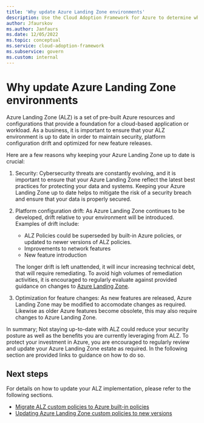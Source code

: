 ```yaml
---
title: 'Why update Azure Landing Zone environments'
description: Use the Cloud Adoption Framework for Azure to determine when to update your Azure Landing Zone implementation.
author: Jfaurskov
ms.author: Janfaurs
ms.date: 12/05/2022
ms.topic: conceptual
ms.service: cloud-adoption-framework
ms.subservice: govern
ms.custom: internal
---
```



# Why update Azure Landing Zone environments

Azure Landing Zone (ALZ) is a set of pre-built Azure resources and configurations that provide a foundation for a cloud-based application or workload. As a business, it is important to ensure that your ALZ environment is up to date in order to maintain security, platform configuration drift and optimized for new feature releases. 

Here are a few reasons why keeping your Azure Landing Zone up to date is crucial:
1. Security: Cybersecurity threats are constantly evolving, and it is important to ensure that your Azure Landing Zone reflect the latest best practices for protecting your data and systems. Keeping your Azure Landing Zone up to date helps to mitigate the risk of a security breach and ensure that your data is properly secured.
2. Platform configuration drift: As Azure Landing Zone continues to be developed, drift relative to your environment will be introduced. Examples of drift include:
    - ALZ Policies could be superseded by built-in Azure policies, or updated to newer versions of ALZ policies.
    - Improvements to network features
    - New feature introduction
    
    The longer drift is left unattended, it will incur increasing technical debt, that will require remediating. To avoid high volumes of remediation activities, it is encouraged to regularly evaluate against provided guidance on changes to [Azure Landing Zone](https://github.com/Azure/Enterprise-Scale/wiki/Whats-new).
3. Optimization for feature changes: As new features are released, Azure Landing Zone may be modified to accomodate changes as required. Likewise as older Azure features become obsolete, this may also require changes to Azure Landing Zone. 

In summary; Not staying up-to-date with ALZ could reduce your security posture as well as the benefits you are currently leveraging from ALZ. To protect your investment in Azure, you are encouraged to regularly review and update your Azure Landing Zone estate as required. In the following section are provided links to guidance on how to do so. 

## Next steps
For details on how to update your ALZ implementation, please refer to the following sections.

- [Migrate ALZ custom policies to Azure built-in policies](./update-alz-policies.md)
- [Updating Azure Landing Zone custom policies to new versions](./update-alz-custom-policies.md)